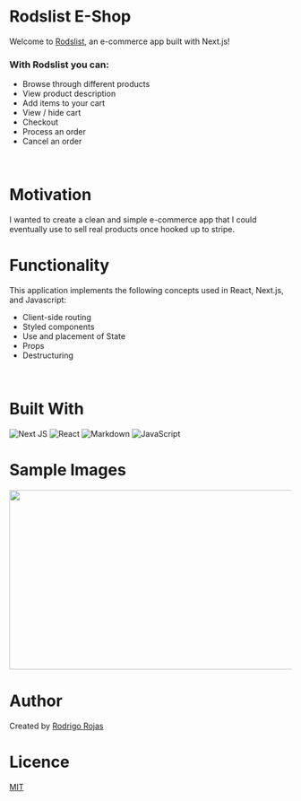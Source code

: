 # Rodslist E-Shop

Welcome to [Rodslist](https://app.netlify.com/sites/rodslist/deploys), an e-commerce app built with Next.js!
<br/>

### With Rodslist you can:
- Browse through different products
- View product description
- Add items to your cart
- View / hide cart
- Checkout
- Process an order
- Cancel an order
<br/>

# Motivation
I wanted to create a clean and simple e-commerce app that I could eventually use to sell real products once hooked up to stripe.
<br/>

# Functionality
This application implements the following concepts used in React, Next.js, and Javascript:
- Client-side routing
- Styled components
- Use and placement of State
- Props
- Destructuring  
<br />

# Built With
<img alt="Next JS" src="https://img.shields.io/badge/next%20js%20-%23000000.svg?&style=for-the-badge&logo=next.js&logoColor=white"/>

<img alt="React" src="https://img.shields.io/badge/react%20-%2320232a.svg?&style=for-the-badge&logo=react&logoColor=%2361DAFB"/>

<img alt="Markdown" src="https://img.shields.io/badge/markdown-%23000000.svg?&style=for-the-badge&logo=markdown&logoColor=white"/>

<img alt="JavaScript" src="https://img.shields.io/badge/javascript%20-%23323330.svg?&style=for-the-badge&logo=javascript&logoColor=%23F7DF1E"/>
<br/>

# Sample Images
<img src="./public/Screen-Recording-2021-01-28-at-2.15.55-PM.gif" width="600" height="320"/>
<br/>

# Author
Created by [Rodrigo Rojas](https://github.com/crrojas88)
<br/>

# Licence
[MIT](https://choosealicense.com/licenses/mit/)